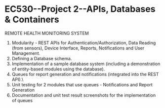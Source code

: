 # EC530--Project 2--APIs, Databases & Containers

REMOTE HEALTH MONITORING SYSTEM

1. Modularity - REST APIs for Authentication/Authorization, Data Reading (from sensors), Device Interface, Reports, Notifications and User Management. 
2. Defining a Database schema.
3. Implementation of a sample database system (including a demonstration of entity-based modules using the database).
4. Queues for report generation and notifications (integrated into the REST API).\
5. Unit testing for 2 modules that use queues - Notifications and Report Generation
6. Documentation and unit test result screenshots for the implementation of queues
